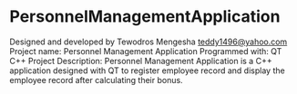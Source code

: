 # PersonnelManagementApplication
Designed and developed by Tewodros Mengesha teddy1496@yahoo.com Project name: Personnel Management Application Programmed with: QT C++ Project Description: Personnel Management Application is a C++ application designed with QT to register employee record and display the employee record after calculating their bonus.  
